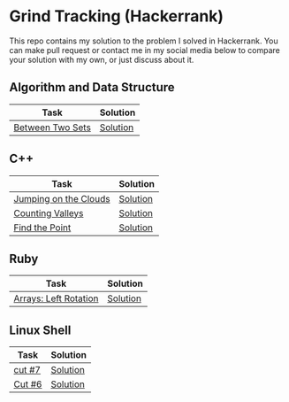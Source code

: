 # Grind Tracking (Hackerrank)

This repo contains my solution to the problem I solved in Hackerrank. You can make pull request or contact me in my social media below to compare your solution with my own, or just discuss about it.

## Algorithm and Data Structure
Task | Solution
-----|---------
[Between Two Sets](https://www.hackerrank.com/challenges/between-two-sets/problem)|[Solution](/ADS/between_two_set.cpp)

## C++
Task | Solution
-----|---------
[Jumping on the Clouds](https://www.hackerrank.com/challenges/jumping-on-the-clouds)|[Solution](/C++/jumping_on_the_clouds.cpp)
[Counting Valleys](https://www.hackerrank.com/challenges/counting-valleys)|[Solution](/C++/counting_valleys.cpp)
[Find the Point](https://www.hackerrank.com/challenges/find-point?h_r=profile)|[Solution](/C++/find_the_point.cpp)

## Ruby
Task | Solution
-----|---------
[Arrays: Left Rotation](https://www.hackerrank.com/challenges/ctci-array-left-rotation/problem)|[Solution](/Ruby/left_rotation.rb)

## Linux Shell
Task | Solution
-----|---------
[cut #7](https://www.hackerrank.com/challenges/text-processing-cut-7/problem)|[Solution](/Linux-Shell/cut7.sh)
[Cut #6](https://www.hackerrank.com/challenges/text-processing-cut-6/problem)|[Solution](/Linux-Shell/cut6.sh)